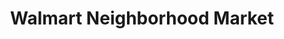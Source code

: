 ---
title: "Walmart Neighborhood Market"
url: /bradenton/walmart-neighborhood-market/
shop: supermarket
---